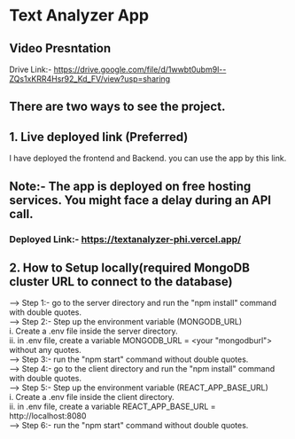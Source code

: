 # Text Analyzer App

## Video Presntation

Drive Link:- https://drive.google.com/file/d/1wwbt0ubm9l--ZQs1xKRR4Hsr92_Kd_FV/view?usp=sharing

## There are two ways to see the project.

## 1. Live deployed link (Preferred)
I have deployed the frontend and Backend. you can use the app by this link. <br/>

## Note:- The app is deployed on free hosting services. You might face a delay during an API call.

### Deployed Link:- https://textanalyzer-phi.vercel.app/

## 2. How to Setup locally(required MongoDB cluster URL to connect to the database)

--> Step 1:- go to the server directory and run the "npm install" command with double quotes.<br/>
--> Step 2:- Step up the environment variable (MONGODB_URL)<br/>
    i. Create a .env file inside the server directory.<br/>
    ii. in .env file, create a variable MONGODB_URL = <your "mongodburl"> without any quotes.<br/>
--> Step 3:- run the "npm start" command without double quotes.<br/>
--> Step 4:- go to the client directory and run the "npm install" command with double quotes.<br/>
--> Step 5:- Step up the environment variable (REACT_APP_BASE_URL)<br/>
    i. Create a .env file inside the client directory.<br/>
    ii. in .env file, create a variable REACT_APP_BASE_URL = http://localhost:8080<br/>
--> Step 6:- run the "npm start" command without double quotes.




